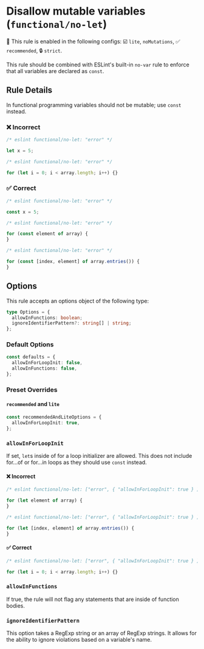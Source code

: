 <!-- markdownlint-disable -->
<!-- begin auto-generated rule header -->

# Disallow mutable variables (`functional/no-let`)

💼 This rule is enabled in the following configs: ☑️ `lite`, `noMutations`, ✅ `recommended`, 🔒 `strict`.

<!-- end auto-generated rule header -->
<!-- markdownlint-restore -->
<!-- markdownlint-restore -->

This rule should be combined with ESLint's built-in `no-var` rule to enforce that all variables are declared as `const`.

## Rule Details

In functional programming variables should not be mutable; use `const` instead.

### ❌ Incorrect

<!-- eslint-skip -->

```js
/* eslint functional/no-let: "error" */

let x = 5;
```

<!-- eslint-skip -->

```js
/* eslint functional/no-let: "error" */

for (let i = 0; i < array.length; i++) {}
```

### ✅ Correct

```js
/* eslint functional/no-let: "error" */

const x = 5;
```

```js
/* eslint functional/no-let: "error" */

for (const element of array) {
}
```

```js
/* eslint functional/no-let: "error" */

for (const [index, element] of array.entries()) {
}
```

## Options

This rule accepts an options object of the following type:

```ts
type Options = {
  allowInFunctions: boolean;
  ignoreIdentifierPattern?: string[] | string;
};
```

### Default Options

```ts
const defaults = {
  allowInForLoopInit: false,
  allowInFunctions: false,
};
```

### Preset Overrides

#### `recommended` and `lite`

```ts
const recommendedAndLiteOptions = {
  allowInForLoopInit: true,
};
```

### `allowInForLoopInit`

If set, `let`s inside of for a loop initializer are allowed. This does not include for...of or for...in loops as they
should use `const` instead.

#### ❌ Incorrect

<!-- eslint-skip -->

```js
/* eslint functional/no-let: ["error", { "allowInForLoopInit": true } ] */

for (let element of array) {
}
```

<!-- eslint-skip -->

```js
/* eslint functional/no-let: ["error", { "allowInForLoopInit": true } ] */

for (let [index, element] of array.entries()) {
}
```

#### ✅ Correct

<!-- eslint-disable ts/prefer-for-of -->

```js
/* eslint functional/no-let: ["error", { "allowInForLoopInit": true } ] */

for (let i = 0; i < array.length; i++) {}
```

### `allowInFunctions`

If true, the rule will not flag any statements that are inside of function bodies.

### `ignoreIdentifierPattern`

This option takes a RegExp string or an array of RegExp strings.
It allows for the ability to ignore violations based on a variable's name.
